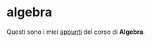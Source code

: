 # algebra

Questi sono i miei [appunti](https://aflaag-notes.github.io/algebra/html/index.html) del corso di **Algebra**.

